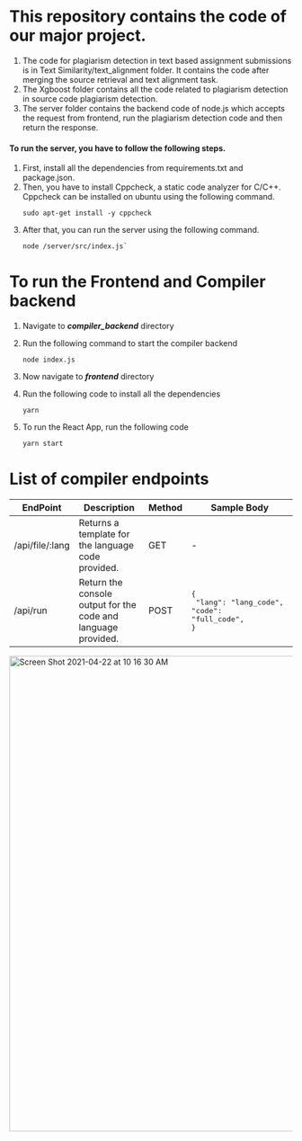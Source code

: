 # This repository contains the code of our major project.

1. The code for plagiarism detection in text based assignment submissions is in Text Similarity/text_alignment folder. It contains the code after merging the source retrieval and text alignment task.
2. The Xgboost folder contains all the code related to plagiarism detection in source code plagiarism detection.
3. The server folder contains the backend code of node.js which accepts the request from frontend, run the plagiarism detection code and then return the response.

#### To run the server, you have to follow the following steps.

1. First, install all the dependencies from requirements.txt and package.json.
2. Then, you have to install Cppcheck, a static code analyzer for C/C++. Cppcheck can be installed on ubuntu using the following command.
   ```
   sudo apt-get install -y cppcheck
   ```
3. After that, you can run the server using the following command.
   ```
   node /server/src/index.js`
   ```

# To run the Frontend and Compiler backend

1. Navigate to **_compiler_backend_** directory
2. Run the following command to start the compiler backend

   ```
   node index.js
   ```

3. Now navigate to **_frontend_** directory
4. Run the following code to install all the dependencies

   ```
   yarn
   ```

5. To run the React App, run the following code

   ```
   yarn start
   ```

# List of compiler endpoints

| EndPoint        | Description                                                   | Method | Sample Body                                                                     |
| --------------- | ------------------------------------------------------------- | ------ | ------------------------------------------------------------------------------- |
| /api/file/:lang | Returns a template for the language code provided.            | GET    | -                                                                               |
| /api/run        | Return the console output for the code and language provided. | POST   | <pre lang="json">{<br> "lang": "lang_code", <br>"code": "full_code",<br>}</pre> |

<img width="846" alt="Screen Shot 2021-04-22 at 10 16 30 AM" src="https://user-images.githubusercontent.com/29589003/115655875-da005500-a353-11eb-90db-1dd0cfe567a7.png">

